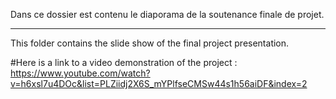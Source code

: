 Dans ce dossier est contenu le diaporama de la soutenance finale de projet.
___________________________________________________________________________

This folder contains the slide show of the final project presentation.

#Here is a link to a video demonstration of the project :
https://www.youtube.com/watch?v=h6xsl7u4DOc&list=PLZiidj2X6S_mYPlfseCMSw44s1h56aiDF&index=2
